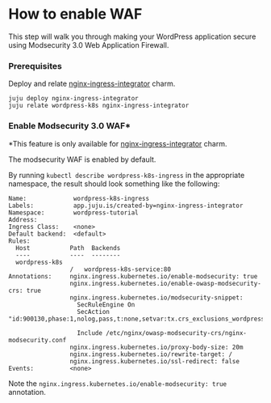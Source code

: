 # How to enable WAF

This step will walk you through making your WordPress application secure using Modsecurity 3.0
Web Application Firewall.

### Prerequisites

Deploy and relate [nginx-ingress-integrator](https://charmhub.io/nginx-ingress-integrator) charm.

```
juju deploy nginx-ingress-integrator
juju relate wordpress-k8s nginx-ingress-integrator
```

### Enable Modsecurity 3.0 WAF\*

\*This feature is only available for
[nginx-ingress-integrator](https://charmhub.io/nginx-ingress-integrator) charm.

The modsecurity WAF is enabled by default.

By running `kubectl describe wordpress-k8s-ingress` in the appropriate namespace, the result should
look something like the following:

```
Name:             wordpress-k8s-ingress
Labels:           app.juju.is/created-by=nginx-ingress-integrator
Namespace:        wordpress-tutorial
Address:
Ingress Class:    <none>
Default backend:  <default>
Rules:
  Host           Path  Backends
  ----           ----  --------
  wordpress-k8s
                 /   wordpress-k8s-service:80
Annotations:     nginx.ingress.kubernetes.io/enable-modsecurity: true
                 nginx.ingress.kubernetes.io/enable-owasp-modsecurity-crs: true
                 nginx.ingress.kubernetes.io/modsecurity-snippet:
                   SecRuleEngine On
                   SecAction "id:900130,phase:1,nolog,pass,t:none,setvar:tx.crs_exclusions_wordpress=1"

                   Include /etc/nginx/owasp-modsecurity-crs/nginx-modsecurity.conf
                 nginx.ingress.kubernetes.io/proxy-body-size: 20m
                 nginx.ingress.kubernetes.io/rewrite-target: /
                 nginx.ingress.kubernetes.io/ssl-redirect: false
Events:          <none>
```

Note the `nginx.ingress.kubernetes.io/enable-modsecurity: true` annotation.

